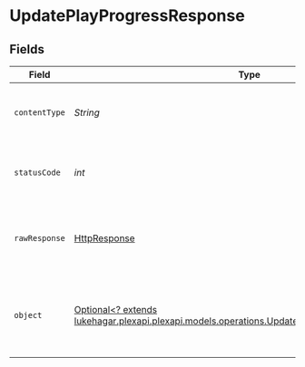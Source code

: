# UpdatePlayProgressResponse


## Fields

| Field                                                                                                                                                       | Type                                                                                                                                                        | Required                                                                                                                                                    | Description                                                                                                                                                 |
| ----------------------------------------------------------------------------------------------------------------------------------------------------------- | ----------------------------------------------------------------------------------------------------------------------------------------------------------- | ----------------------------------------------------------------------------------------------------------------------------------------------------------- | ----------------------------------------------------------------------------------------------------------------------------------------------------------- |
| `contentType`                                                                                                                                               | *String*                                                                                                                                                    | :heavy_check_mark:                                                                                                                                          | HTTP response content type for this operation                                                                                                               |
| `statusCode`                                                                                                                                                | *int*                                                                                                                                                       | :heavy_check_mark:                                                                                                                                          | HTTP response status code for this operation                                                                                                                |
| `rawResponse`                                                                                                                                               | [HttpResponse<InputStream>](https://docs.oracle.com/en/java/javase/11/docs/api/java.net.http/java/net/http/HttpResponse.html)                               | :heavy_check_mark:                                                                                                                                          | Raw HTTP response; suitable for custom response parsing                                                                                                     |
| `object`                                                                                                                                                    | [Optional<? extends lukehagar.plexapi.plexapi.models.operations.UpdatePlayProgressResponseBody>](../../models/operations/UpdatePlayProgressResponseBody.md) | :heavy_minus_sign:                                                                                                                                          | Unauthorized - Returned if the X-Plex-Token is missing from the header or query.                                                                            |